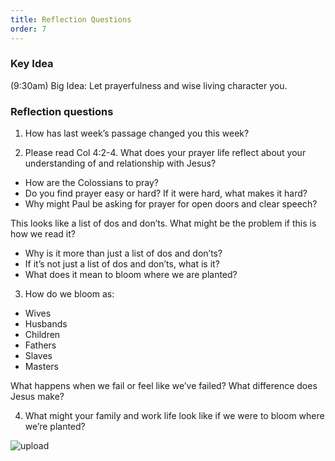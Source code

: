 ```yaml
---
title: Reflection Questions
order: 7
---
```


### Key Idea
 (9:30am) 
Big Idea: Let prayerfulness and wise living character you. 

### Reflection questions
1. How has last week’s passage changed you this week? 

2. Please read Col 4:2-4. 
What does your prayer life reflect about your understanding of and relationship with Jesus?
- How are the Colossians to pray? 
- Do you find prayer easy or hard? If it were hard, what makes it hard?
- Why might Paul be asking for prayer for open doors and clear speech?  

This looks like a list of dos and don’ts. What might be the problem if this is how we read it? 
- Why is it more than just a list of dos and don’ts? 
- If it’s not just a list of dos and don’ts, what is it? 
- What does it mean to bloom where we are planted? 

3. How do we bloom as:

- Wives
- Husbands
- Children 
- Fathers 
- Slaves 
- Masters 
 
What happens when we fail or feel like we’ve failed? What difference does Jesus make? 

4. What might your family and work life look like if we were to bloom where we’re planted? 





![upload](https://github.com/stgeorgeshurstville/bulletin/assets/119166299/148ee660-ee69-46d7-bbc8-139ef05558f8)


